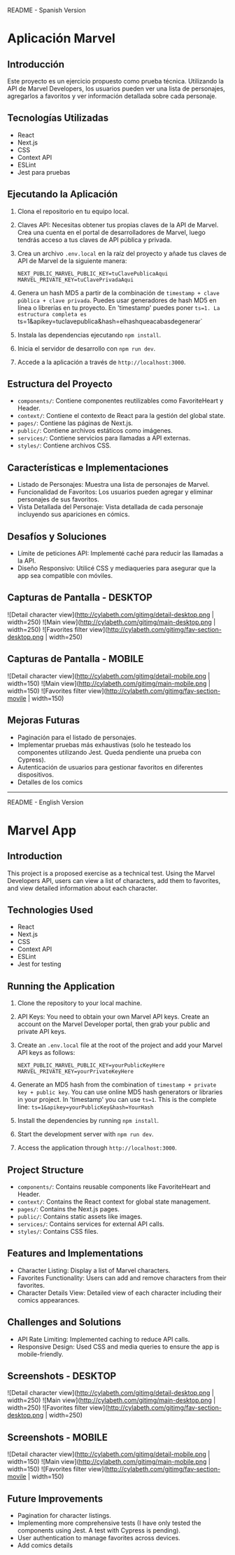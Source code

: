 README - Spanish Version

Aplicación Marvel
=================

Introducción
------------

Este proyecto es un ejercicio propuesto como prueba técnica. Utilizando la API de Marvel Developers, los usuarios pueden ver una lista de personajes, agregarlos a favoritos y ver información detallada sobre cada personaje.


Tecnologías Utilizadas
----------------------

-   React
-   Next.js
-   CSS
-   Context API
-   ESLint
-   Jest para pruebas


Ejecutando la Aplicación
------------------------

1.  Clona el repositorio en tu equipo local.
2.  Claves API: Necesitas obtener tus propias claves de la API de Marvel. Crea una cuenta en el portal de desarrolladores de Marvel, luego tendrás acceso a tus claves de API pública y privada.
3.  Crea un archivo `.env.local` en la raíz del proyecto y añade tus claves de API de Marvel de la siguiente manera:

    `NEXT_PUBLIC_MARVEL_PUBLIC_KEY=tuClavePublicaAqui
    MARVEL_PRIVATE_KEY=tuClavePrivadaAqui`

4.  Genera un hash MD5 a partir de la combinación de `timestamp + clave pública + clave privada`. Puedes usar generadores de hash MD5 en línea o librerías en tu proyecto. En 'timestamp' puedes poner `ts=1. La estructura completa es `ts=1&apikey=tuclavepublica&hash=elhashqueacabasdegenerar`
5.  Instala las dependencias ejecutando `npm install`.
6.  Inicia el servidor de desarrollo con `npm run dev`.
7.  Accede a la aplicación a través de `http://localhost:3000`.


Estructura del Proyecto
-----------------------

-   `components/`: Contiene componentes reutilizables como FavoriteHeart y Header.
-   `context/`: Contiene el contexto de React para la gestión del global state.
-   `pages/`: Contiene las páginas de Next.js.
-   `public/`: Contiene archivos estáticos como imágenes.
-   `services/`: Contiene servicios para llamadas a API externas.
-   `styles/`: Contiene archivos CSS.


Características e Implementaciones
----------------------------------

-   Listado de Personajes: Muestra una lista de personajes de Marvel.
-   Funcionalidad de Favoritos: Los usuarios pueden agregar y eliminar personajes de sus favoritos.
-   Vista Detallada del Personaje: Vista detallada de cada personaje incluyendo sus apariciones en cómics.


Desafíos y Soluciones
---------------------

-   Límite de peticiones API: Implementé caché para reducir las llamadas a la API.
-   Diseño Responsivo: Utilicé CSS y mediaqueries para asegurar que la app sea compatible con móviles.


Capturas de Pantalla - DESKTOP
------------------------------

![Detail character view](http://cylabeth.com/gitimg/detail-desktop.png | width=250)
![Main view](http://cylabeth.com/gitimg/main-desktop.png | width=250)
![Favorites filter view](http://cylabeth.com/gitimg/fav-section-desktop.png | width=250)


Capturas de Pantalla - MOBILE
------------------------------

![Detail character view](http://cylabeth.com/gitimg/detail-mobile.png | width=150)
![Main view](http://cylabeth.com/gitimg/main-mobile.png | width=150)
![Favorites filter view](http://cylabeth.com/gitimg/fav-section-movile | width=150)


Mejoras Futuras
---------------

-   Paginación para el listado de personajes.
-   Implementar pruebas más exhaustivas (solo he testeado los componentes utilizando Jest. Queda pendiente una prueba con Cypress).
-   Autenticación de usuarios para gestionar favoritos en diferentes dispositivos.
-   Detalles de los comics

-----------------------------------------------------------------------------------------------------------------------------
README - English Version

Marvel App
==========

Introduction
------------

This project is a proposed exercise as a technical test. Using the Marvel Developers API, users can view a list of characters, add them to favorites, and view detailed information about each character.


Technologies Used
-----------------

-   React
-   Next.js
-   CSS
-   Context API
-   ESLint
-   Jest for testing


Running the Application
-----------------------

1.  Clone the repository to your local machine.
2.  API Keys: You need to obtain your own Marvel API keys. Create an account on the Marvel Developer portal, then grab your public and private API keys.
3.  Create an `.env.local` file at the root of the project and add your Marvel API keys as follows:

    `NEXT_PUBLIC_MARVEL_PUBLIC_KEY=yourPublicKeyHere
    MARVEL_PRIVATE_KEY=yourPrivateKeyHere`

4.  Generate an MD5 hash from the combination of `timestamp + private key + public key`. You can use online MD5 hash generators or libraries in your project. In 'timestamp' you can use `ts=1`. This is the complete line: `ts=1&apikey=yourPublicKey&hash=YourHash`
5.  Install the dependencies by running `npm install`.
6.  Start the development server with `npm run dev`.
7.  Access the application through `http://localhost:3000`.


Project Structure
-----------------

-   `components/`: Contains reusable components like FavoriteHeart and Header.
-   `context/`: Contains the React context for global state management.
-   `pages/`: Contains the Next.js pages.
-   `public/`: Contains static assets like images.
-   `services/`: Contains services for external API calls.
-   `styles/`: Contains CSS files.


Features and Implementations
----------------------------

-   Character Listing: Display a list of Marvel characters.
-   Favorites Functionality: Users can add and remove characters from their favorites.
-   Character Details View: Detailed view of each character including their comics appearances.


Challenges and Solutions
------------------------

-   API Rate Limiting: Implemented caching to reduce API calls.
-   Responsive Design: Used CSS and media queries to ensure the app is mobile-friendly.


Screenshots - DESKTOP
------------------------------

![Detail character view](http://cylabeth.com/gitimg/detail-desktop.png | width=250)
![Main view](http://cylabeth.com/gitimg/main-desktop.png | width=250)
![Favorites filter view](http://cylabeth.com/gitimg/fav-section-desktop.png | width=250)


Screenshots - MOBILE
------------------------------

![Detail character view](http://cylabeth.com/gitimg/detail-mobile.png | width=150)
![Main view](http://cylabeth.com/gitimg/main-mobile.png | width=150)
![Favorites filter view](http://cylabeth.com/gitimg/fav-section-movile | width=150)


Future Improvements
-------------------

-   Pagination for character listings.
-   Implementing more comprehensive tests (I have only tested the components using Jest. A test with Cypress is pending).
-   User authentication to manage favorites across devices.
-   Add comics details